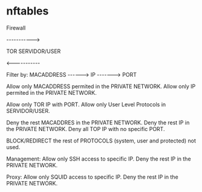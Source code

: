 # nftables
Firewall

----------->

TOR              SERVIDOR/USER

<-----------

Filter by:
MACADDRESS   ------>     IP    -------> PORT

Allow only MACADDRESS permited in the PRIVATE NETWORK.
Allow only IP permited in the PRIVATE NETWORK.

Allow only TOR IP with PORT.
Allow only User Level Protocols in SERVIDOR/USER.

Deny the rest MACADDRES in the PRIVATE NETWORK.
Deny the rest IP in the PRIVATE NETWORK.
Deny all TOP IP with no specific PORT.

BLOCK/REDIRECT the rest of PROTOCOLS (system, user and protected) not used.

Management:
  Allow only SSH access to specific IP.
  Deny the rest IP in the PRIVATE NETWORK.

Proxy:
  Allow only SQUID access to specific IP.
  Deny the rest IP in the PRIVATE NETWORK.

